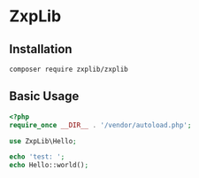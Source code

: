 # ZxpLib

## Installation

```
composer require zxplib/zxplib
```

## Basic Usage

```php
<?php
require_once __DIR__ . '/vendor/autoload.php';

use ZxpLib\Hello;

echo 'test: ';
echo Hello::world();
```